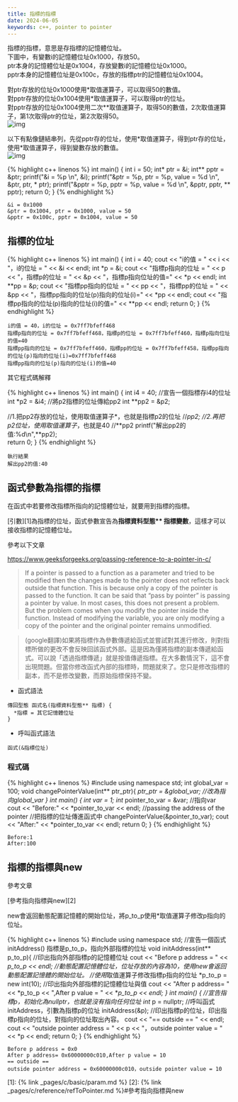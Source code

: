 ```yaml
---
title: 指標的指標
date: 2024-06-05
keywords: c++, pointer to pointer
---
```

指標的指標，意思是存指標的記憶體位址。<br>
下圖中，有變數i的記憶體位址0x1000，存放50。<br>
ptr本身的記憶體位址是0x1004，存放變數i的記憶體位址0x1000。<br>
pptr本身的記憶體位址是0x100c，存放的指標ptr的記憶體位址0x1004。<br>

對ptr存放的位址0x1000使用\*取值運算子，可以取得50的數值。<br>
對pptr存放的位址0x1004使用\*取值運算子，可以取得ptr的位址。<br>
對pptr存放的位址0x1004使用二次\*\*取值運算子，取得50的數值，2次取值運算子，第1次取得ptr的位址，第2次取得50。<br>
![img]({{site.imgurl}}/pointer/pptr1.png)<br>

以下有點像鏈結串列，先從pptr存的位址，使用\*取值運算子，得到ptr存的位址，使用\*取值運算子，得到變數存放的數值。<br>
![img]({{site.imgurl}}/pointer/pptr2.png)<br>

{% highlight c++ linenos %}
int main() {
  int i = 50;
  int* ptr = &i;
  int** pptr = &ptr;
  printf("&i = %p \n", &i);
  printf("&ptr = %p, ptr = %p, value = %d \n", &ptr, ptr, * ptr);
  printf("&pptr = %p, pptr = %p, value = %d \n", &pptr, pptr, ** pptr);
  return 0;
}
{% endhighlight %}
```
&i = 0x1000 
&ptr = 0x1004, ptr = 0x1000, value = 50 
&pptr = 0x100c, pptr = 0x1004, value = 50
```
## 指標的位址

{% highlight c++ linenos %}
int main() {
  int i = 40;
  cout << "i的值 = " << i << "，i的位址 = " << &i << endl;
  int *p = &i;
  cout << "指標p指向的位址 = " << p << "，指標p的位址 = " << &p << "，指標p指向位址的值=" << *p << endl;
  int **pp = &p;
  cout << "指標pp指向的位址 = " << pp << "，指標pp的位址 = " << &pp << "，指標pp指向的位址(p)指向的位址(i)=" << *pp << endl;
  cout << "指標pp指向的位址(p)指向的位址(i)的值=" << **pp << endl;
  return 0;
}
{% endhighlight %}

```
i的值 = 40，i的位址 = 0x7ff7bfeff468
指標p指向的位址 = 0x7ff7bfeff468，指標p的位址 = 0x7ff7bfeff460，指標p指向位址的值=40
指標pp指向的位址 = 0x7ff7bfeff460，指標pp的位址 = 0x7ff7bfeff458，指標pp指向的位址(p)指向的位址(i)=0x7ff7bfeff468
指標pp指向的位址(p)指向的位址(i)的值=40
```

其它程式碼解釋

{% highlight c++ linenos %}
int main() {
  int i4 = 40;
  //宣告一個指標存i4的位址
  int *p2 = &i4;
  //將p2指標的位址傳給pp2
  int **pp2 = &p2;

  //1.把pp2存放的位址，使用取值運算子*，也就是指標p2的位址
  //*pp2;
  //2.再把p2位址，使用取值運算子*，也就是40
  //**pp2
  printf("解出pp2的值:%d\n",**pp2);  
  return 0;
}
{% endhighlight %}

```
執行結果
解出pp2的值:40
```

## 函式參數為指標的指標

在函式中若要修改指標所指向的記憶體位址，就要用到指標的指標。

[引數][1]為指標的位址，函式參數宣告為**指標資料型態\*\* 指標變數**，這樣才可以接收指標的記憶體位址。

參考以下文章

<https://www.geeksforgeeks.org/passing-reference-to-a-pointer-in-c/>

> If a pointer is passed to a function as a parameter and tried to be modified then the changes made to the pointer does not reflects back outside that function. This is because only a copy of the pointer is passed to the function. It can be said that “pass by pointer” is passing a pointer by value. In most cases, this does not present a problem. But the problem comes when you modify the pointer inside the function. Instead of modifying the variable, you are only modifying a copy of the pointer and the original pointer remains unmodified.

> (google翻譯)如果將指標作為參數傳遞給函式並嘗試對其進行修改，則對指標所做的更改不會反映回該函式外部。這是因為僅將指標的副本傳遞給函式。可以說「透過指標傳遞」就是按值傳遞指標。在大多數情況下，這不會出現問題。但當你修改函式內部的指標時，問題就來了。您只是修改指標的副本，而不是修改變數，而原始指標保持不變。


- 函式語法

```
傳回型態 函式名(指標資料型態** 指標) {
  *指標 = 其它記憶體位址
}
```

- 呼叫函式語法

```
函式(&指標位址)
```

### 程式碼

{% highlight c++ linenos %}
#include <iostream>
using namespace std;
int global_var = 100;
void changePointerValue(int** ptr_ptr){
  *ptr_ptr = &global_var; //改為指向global_var
}
int main() {
  int var = 1;
  int* pointer_to_var = &var; //指向var
  cout << "Before:" << *pointer_to_var << endl;
  //passing the address of the pointer
  //把指標的位址傳進函式中
  changePointerValue(&pointer_to_var);
  cout << "After:" << *pointer_to_var << endl;
  return 0;
}
{% endhighlight %}

```
Before:1
After:100
```


## 指標的指標與new

參考文章

[參考指向指標與new][2]

new會返回動態配置記憶體的開始位址，將p_to_p使用\*取值運算子修改p指向的位址。

{% highlight c++ linenos %}
#include <iostream>
using namespace std;
//宣告一個函式initAddress() 指標是p_to_p，指向外部指標的位址
void initAddress(int** p_to_p){
  //印出指向外部指標p的記憶體位址
  cout << "Before p address = " << *p_to_p << endl;
  //動態配置記憶體位址，位址存放的內容為10，使用new會返回動態配置記憶體的開始位址。
  //使用*取值運算子修改指標p指向的位址
  *p_to_p = new int(10);
  //印出指向外部指標的記憶體位址與值
  cout  << "After p address= " << *p_to_p << ",After p value = " << **p_to_p << endl;
}
int main() {
  //宣告指標p，初始化為nullptr，也就是沒有指向任何位址
  int* p = nullptr;
  //呼叫函式initAddress，引數為指標p的位址
  initAddress(&p);
  //印出指標p的位址，印出指標p指向的位址，對指向的位址取出內容。
  cout << "== outside == " << endl;
  cout << "outside pointer address = " << p << "，outside pointer value = " << *p << endl;
  return 0;
}
{% endhighlight %}

```
Before p address = 0x0
After p address= 0x60000000c010,After p value = 10
== outside == 
outside pointer address = 0x60000000c010，outside pointer value = 10
```

[1]: {% link _pages/c/basic/param.md %}
[2]: {% link _pages/c/reference/refToPointer.md %}#參考指向指標與new